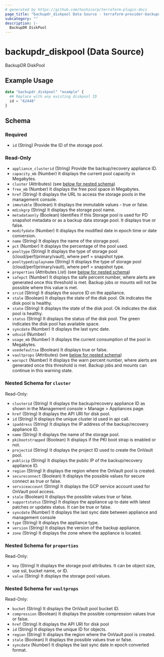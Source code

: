 ```yaml
---
# generated by https://github.com/hashicorp/terraform-plugin-docs
page_title: "backupdr_diskpool Data Source - terraform-provider-backupdr"
subcategory: ""
description: |-
  BackupDR DiskPool
---
```


# backupdr_diskpool (Data Source)

BackupDR DiskPool

## Example Usage

```terraform
data "backupdr_diskpool" "example" {
  ## Replace with any existing diskpool ID 
  id = "62448"
}
```

<!-- schema generated by tfplugindocs -->
## Schema

### Required

- `id` (String) Provide the ID of the storage pool.

### Read-Only

- `appliance_clusterid` (String) Provide the backup/recovery appliance ID.
- `capacity_mb` (Number) It displays the current pool capacity in Megabytes.
- `cluster` (Attributes) (see [below for nested schema](#nestedatt--cluster))
- `free_mb` (Number) It displays the free pool space in Megabytes.
- `href` (String) It displays the URL to access the storage pools in the management console.
- `immutable` (Boolean) It displays the immutable values - true or false.
- `mdiskgrp` (String) It displays the storage pool name.
- `metadataonly` (Boolean) Identifies if this Storage pool is used for PD snapshot metadata or as a backup data storage pool. It displays true or false.
- `modifydate` (Number) It displays the modified date in epoch time or date conversion.
- `name` (String) It displays the name of the storage pool.
- `pct` (Number) It displays the percentage of the pool used.
- `pooltype` (String) It displays the type of storage pool (cloud/perf/primary/vault), where perf = snapshot type.
- `pooltypedisplayname` (String) It displays the type of storage pool (cloud/perf/primary/vault), where perf = snapshot type.
- `properties` (Attributes List) (see [below for nested schema](#nestedatt--properties))
- `safepct` (Number) It displays the safe percent number, where alerts are generated once this threshold is met. Backup jobs or mounts will not be possible where this value is met.
- `srcid` (String) It displays the source ID on the appliance.
- `stale` (Boolean) It displays the state of the disk pool. Ok indicates the disk pool is healthy.
- `state` (String) It displays the state of the disk pool. Ok indicates the disk pool is healthy.
- `status` (String) It displays the status of the disk pool. The green indicates the disk pool has available space.
- `syncdate` (Number) It displays the last sync date.
- `udsuid` (Number)
- `usage_mb` (Number) It displays the current consumption of the pool in Megabytes.
- `usedefaultsa` (Boolean) It displays true or false.
- `vaultprops` (Attributes) (see [below for nested schema](#nestedatt--vaultprops))
- `warnpct` (Number) It displays the warn percent number, where alerts are generated once this threshold is met. Backup jobs and mounts can continue in this warning state.

<a id="nestedatt--cluster"></a>
### Nested Schema for `cluster`

Read-Only:

- `clusterid` (String) It displays the backup/recovery appliance ID as shown in the Management console > Manage > Appliances page.
- `href` (String) It displays the API URI for disk pool.
- `id` (String) It displays the unique cluster id used in api call.
- `ipaddress` (String) It displays the IP address of the backup/recovery appliance ID.
- `name` (String) It displays the name of the storage pool.
- `pkibootstrapped` (Boolean) It displays if the PKI boot strap is enabled or not.
- `projectid` (String) It displays the project ID used to create the OnVault pool.
- `publicip` (String) It displays the public IP of the backup/recovery appliance ID.
- `region` (String) It displays the region where the OnVault pool is created.
- `secureconnect` (Boolean) It displays the possible values for secure connect as true or false.
- `serviceaccount` (String) It displays the GCP service account used for OnVault pool access.
- `stale` (Boolean) It displays the possible values true or false.
- `supportstatus` (String) It displays the appliance up to date with latest patches or updates status. It can be true or false.
- `syncdate` (Number) It displays the last sync date between appliance and management console
- `type` (String) It displays the appliance type.
- `version` (String) It displays the version of the backup appliance.
- `zone` (String) It displays the zone where the appliance is located.


<a id="nestedatt--properties"></a>
### Nested Schema for `properties`

Read-Only:

- `key` (String) It displays the storage pool attributes. It can be object size, use ssl, bucket name, or ID.
- `value` (String) It displays the storage pool values.


<a id="nestedatt--vaultprops"></a>
### Nested Schema for `vaultprops`

Read-Only:

- `bucket` (String) It displays the OnVault pool bucket ID.
- `compression` (Boolean) It displays the possible compression values true or false.
- `href` (String) It displays the API URI for disk pool
- `id` (String) It displays the unique ID for objects.
- `region` (String) It displays the region where the OnVault pool is created.
- `stale` (Boolean) It displays the possible values true or false.
- `syncdate` (Number) It displays the last sync date in epoch converted format.
